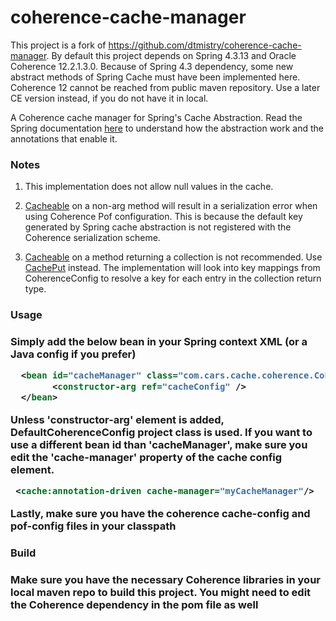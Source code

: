 coherence-cache-manager
=======================

This project is a fork of <a href="https://github.com/dtmistry/coherence-cache-manager">
https://github.com/dtmistry/coherence-cache-manager</a>. By default this project depends on Spring 4.3.13 and Oracle Coherence 12.2.1.3.0. Because of Spring 4.3 dependency, some new abstract methods of Spring Cache must have been implemented here. Coherence 12 cannot be reached from public maven repository. Use a later CE version instead, if you do not have it in local.

A Coherence cache manager for Spring's Cache Abstraction. Read the Spring documentation <a href="http://docs.spring.io/spring-framework/docs/4.0.x/spring-framework-reference/html/cache.html">here</a> to understand how the abstraction work and the annotations that enable it.

<h3>Notes</h3>

1)  This implementation does not allow null values in the cache.
 
2)  <a href="http://docs.spring.io/spring/docs/current/javadoc-api/org/springframework/cache/annotation/Cacheable.html">Cacheable</a> on a non-arg method will result in a serialization error
    when using Coherence Pof configuration. This is because the default key
    generated by Spring cache abstraction is not registered with the Coherence
    serialization scheme.
    
3)  <a href="http://docs.spring.io/spring/docs/current/javadoc-api/org/springframework/cache/annotation/Cacheable.html">Cacheable</a> on a method returning a collection is not recommended.
    Use <a href="http://docs.spring.io/spring/docs/current/javadoc-api/org/springframework/cache/annotation/CachePut.html">CachePut</a> instead. The implementation will look into key mappings
    from CoherenceConfig to resolve a key for each entry in the
    collection return type.
    
<h3>Usage<h3>

Simply add the below bean in your Spring context XML (or a Java config if you prefer)

```xml
  <bean id="cacheManager" class="com.cars.cache.coherence.CoherenceCacheManager">
  		<constructor-arg ref="cacheConfig" />
  </bean>
```
Unless 'constructor-arg' element is added, DefaultCoherenceConfig project class is used. If you want to use a different bean id than 'cacheManager', make sure you edit the 'cache-manager' property of the cache config element.

```xml
 <cache:annotation-driven cache-manager="myCacheManager"/>
```

Lastly, make sure you have the coherence cache-config and pof-config files in your classpath

<h3>Build<h3>

Make sure you have the necessary Coherence libraries in your local maven repo to build this project. You might need to edit the Coherence dependency in the pom file as well
